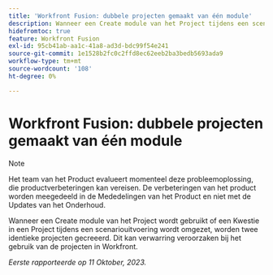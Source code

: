```yaml
---
title: 'Workfront Fusion: dubbele projecten gemaakt van één module'
description: Wanneer een Create module van het Project tijdens een scenariouitvoering wordt gebruikt, worden twee identieke projecten gecreeerd. Dit kan verwarring veroorzaken bij het gebruik van de projecten in Workfront.
hidefromtoc: true
feature: Workfront Fusion
exl-id: 95cb41ab-aa1c-41a8-ad3d-bdc99f54e241
source-git-commit: 1e1528b2fc0c2ffd8ec62eeb2ba3bedb5693ada9
workflow-type: tm+mt
source-wordcount: '108'
ht-degree: 0%

---
```


# Workfront Fusion: dubbele projecten gemaakt van één module

<!--Fusion, WF TOCs-->

>[!NOTE]
>
>Het team van het Product evalueert momenteel deze probleemoplossing, die productverbeteringen kan vereisen. De verbeteringen van het product worden meegedeeld in de Mededelingen van het Product en niet met de Updates van het Onderhoud.

Wanneer een Create module van het Project wordt gebruikt of een Kwestie in een Project tijdens een scenariouitvoering wordt omgezet, worden twee identieke projecten gecreeerd. Dit kan verwarring veroorzaken bij het gebruik van de projecten in Workfront.

_Eerste rapporteerde op 11 Oktober, 2023._
